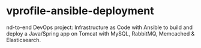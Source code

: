 # vprofile-ansible-deployment
nd-to-end DevOps project: Infrastructure as Code with Ansible to build and deploy a Java/Spring app on Tomcat with MySQL, RabbitMQ, Memcached &amp; Elasticsearch.
